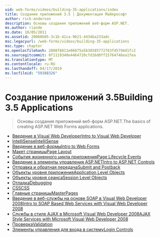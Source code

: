 ```yaml
---
uid: web-forms/videos/building-35-applications/index
title: Создание приложений 3.5 | Документация Майкрософт
author: rick-anderson
description: Основы создания приложений веб-форм ASP.NET.
ms.author: riande
ms.date: 10/05/2011
ms.assetid: 20060b05-3c1b-41ca-9621-4434ba233adc
msc.legacyurl: /web-forms/videos/building-35-applications
msc.type: chapter
ms.openlocfilehash: 2808f8811e06875a5b38585772763f45794d1fc2
ms.sourcegitcommit: 0f1119340e4464720cfd16d0ff15764746ea1fea
ms.translationtype: MT
ms.contentlocale: ru-RU
ms.lasthandoff: 04/17/2019
ms.locfileid: "59388326"
---
```

# <a name="building-35-applications"></a><span data-ttu-id="be4c7-103">Создание приложений 3.5</span><span class="sxs-lookup"><span data-stu-id="be4c7-103">Building 3.5 Applications</span></span>

> <span data-ttu-id="be4c7-104">Основы создания приложений веб-форм ASP.NET.</span><span class="sxs-lookup"><span data-stu-id="be4c7-104">The basics of creating ASP.NET Web Forms applications.</span></span>


- [<span data-ttu-id="be4c7-105">Введение в Visual Web Developer</span><span class="sxs-lookup"><span data-stu-id="be4c7-105">Intro to Visual Web Developer</span></span>](intro-to-visual-web-developer.md)
- [<span data-ttu-id="be4c7-106">IntelliSense</span><span class="sxs-lookup"><span data-stu-id="be4c7-106">IntelliSense</span></span>](intellisense.md)
- [<span data-ttu-id="be4c7-107">Введение в веб-формы</span><span class="sxs-lookup"><span data-stu-id="be4c7-107">Intro to Web Forms</span></span>](intro-to-web-forms.md)
- [<span data-ttu-id="be4c7-108">Макет страницы</span><span class="sxs-lookup"><span data-stu-id="be4c7-108">Page Layout</span></span>](page-layout.md)
- [<span data-ttu-id="be4c7-109">События жизненного цикла приложения</span><span class="sxs-lookup"><span data-stu-id="be4c7-109">Page Lifecycle Events</span></span>](page-lifecycle-events.md)
- [<span data-ttu-id="be4c7-110">Введение в элементы управления ASP.NET</span><span class="sxs-lookup"><span data-stu-id="be4c7-110">Intro to ASP.NET Controls</span></span>](intro-to-aspnet-controls.md)
- [<span data-ttu-id="be4c7-111">Отправка и обратная передача</span><span class="sxs-lookup"><span data-stu-id="be4c7-111">Submit and Postback</span></span>](submit-and-postback.md)
- [<span data-ttu-id="be4c7-112">Объекты уровня приложения</span><span class="sxs-lookup"><span data-stu-id="be4c7-112">Application Level Objects</span></span>](application-level-objects.md)
- [<span data-ttu-id="be4c7-113">Объекты уровня сеанса</span><span class="sxs-lookup"><span data-stu-id="be4c7-113">Session Level Objects</span></span>](session-level-objects.md)
- [<span data-ttu-id="be4c7-114">Отладка</span><span class="sxs-lookup"><span data-stu-id="be4c7-114">Debugging</span></span>](debugging.md)
- [<span data-ttu-id="be4c7-115">CSS</span><span class="sxs-lookup"><span data-stu-id="be4c7-115">CSS</span></span>](css.md)
- [<span data-ttu-id="be4c7-116">Главные страницы</span><span class="sxs-lookup"><span data-stu-id="be4c7-116">MasterPages</span></span>](masterpages.md)
- [<span data-ttu-id="be4c7-117">Введение в веб-службы на основе SOAP в Visual Web Developer 2008</span><span class="sxs-lookup"><span data-stu-id="be4c7-117">Intro to SOAP Based Web Services with Visual Web Developer 2008</span></span>](an-introduction-to-soap-based-web-services-with-visual-web-developer-2008.md)
- [<span data-ttu-id="be4c7-118">Службы в стиле AJAX в Microsoft Visual Web Developer 2008</span><span class="sxs-lookup"><span data-stu-id="be4c7-118">AJAX Style Services with Microsoft Visual Web Developer 2008</span></span>](ajax-style-services-with-microsoft-visual-web-developer-2008.md)
- [<span data-ttu-id="be4c7-119">Проверка</span><span class="sxs-lookup"><span data-stu-id="be4c7-119">Validation</span></span>](validation.md)
- [<span data-ttu-id="be4c7-120">Элементы управления для входа в систему</span><span class="sxs-lookup"><span data-stu-id="be4c7-120">Login Controls</span></span>](login-controls.md)
